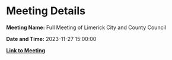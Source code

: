 # Meeting Details

**Meeting Name:** Full Meeting of Limerick City and County Council

**Date and Time:** 2023-11-27 15:00:00

**[Link to Meeting](https://www.limerick.ie/council/whats-on/full-meeting-of-limerick-city-and-county-council-4)**
